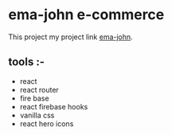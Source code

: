 #  ema-john e-commerce
This project my project link [ema-john](https://e-commarce-ema-jon.netlify.app/).

## tools :- 
* react 
* react router 
* fire base 
* react firebase hooks 
* vanilla css 
* react hero icons 
